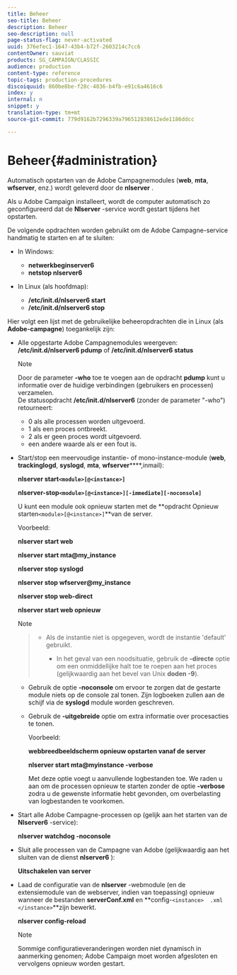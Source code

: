 ```yaml
---
title: Beheer
seo-title: Beheer
description: Beheer
seo-description: null
page-status-flag: never-activated
uuid: 376efec1-1647-43b4-b72f-2603214c7cc6
contentOwner: sauviat
products: SG_CAMPAIGN/CLASSIC
audience: production
content-type: reference
topic-tags: production-procedures
discoiquuid: 860be8be-f28c-4836-b4fb-e91c6a4616c6
index: y
internal: n
snippet: y
translation-type: tm+mt
source-git-commit: 779d9162b7296339a796512838612ede1186ddcc

---
```



# Beheer{#administration}

Automatisch opstarten van de Adobe Campagnemodules (**web**, **mta**, **wfserver**, enz.) wordt geleverd door de **nlserver** .

Als u Adobe Campaign installeert, wordt de computer automatisch zo geconfigureerd dat de **Nlserver** -service wordt gestart tijdens het opstarten.

De volgende opdrachten worden gebruikt om de Adobe Campagne-service handmatig te starten en af te sluiten:

* In Windows:

   * **netwerkbeginserver6**
   * **netstop nlserver6**

* In Linux (als hoofdmap):

   * **/etc/init.d/nlserver6 start**
   * **/etc/init.d/nlserver6 stop**

Hier volgt een lijst met de gebruikelijke beheeropdrachten die in Linux (als **Adobe-campagne**) toegankelijk zijn:

* Alle opgestarte Adobe Campagnemodules weergeven: **/etc/init.d/nlserver6 pdump** of **/etc/init.d/nlserver6 status**

   >[!NOTE]
   >
   >Door de parameter **-who** toe te voegen aan de opdracht **pdump** kunt u informatie over de huidige verbindingen (gebruikers en processen) verzamelen.\
   >De statusopdracht **/etc/init.d/nlserver6** (zonder de parameter &quot;-who&quot;) retourneert:
   >
   >    * 0 als alle processen worden uitgevoerd.
   >    * 1 als een proces ontbreekt.
   >    * 2 als er geen proces wordt uitgevoerd.
   >    * een andere waarde als er een fout is.


* Start/stop een meervoudige instantie- of mono-instance-module (**web**, **trackinglogd**, **syslogd**, **mta**, **wfserver******,inmail):

   **nlserver start`<module>[@<instance>]`**

   **nlserver-stop`<module>[@<instance>][-immediate][-noconsole]`**

   U kunt een module ook opnieuw starten met de **opdracht Opnieuw starten`<module>[@<instance>]`**van de server.

   Voorbeeld:

   **nlserver start web**

   **nlserver start mta@my_instance**

   **nlserver stop syslogd**

   **nlserver stop wfserver@my_instance**

   **nlserver stop web-direct**

   **nlserver start web opnieuw**

   >[!NOTE]

   >* Als de instantie niet is opgegeven, wordt de instantie &#39;default&#39; gebruikt.
   >    
   >    
   >    * In het geval van een noodsituatie, gebruik de **-directe** optie om een onmiddellijke halt toe te roepen aan het proces (gelijkwaardig aan het bevel van Unix **doden -9**).
   * Gebruik de optie **-noconsole** om ervoor te zorgen dat de gestarte module niets op de console zal tonen. Zijn logboeken zullen aan de schijf via de **syslogd** module worden geschreven.
   * Gebruik de **-uitgebreide** optie om extra informatie over procesacties te tonen.


      Voorbeeld:


      **webbreedbeeldscherm opnieuw opstarten vanaf de server**


      **nlserver start mta@myinstance -verbose**


      Met deze optie voegt u aanvullende logbestanden toe. We raden u aan om de processen opnieuw te starten zonder de optie **-verbose** zodra u de gewenste informatie hebt gevonden, om overbelasting van logbestanden te voorkomen.


* Start alle Adobe Campagne-processen op (gelijk aan het starten van de **Nlserver6** -service):

   **nlserver watchdog -noconsole**

* Sluit alle processen van de Campagne van Adobe (gelijkwaardig aan het sluiten van de dienst **nlserver6** ):

   **Uitschakelen van server**

* Laad de configuratie van de **nlserver** -webmodule (en de extensiemodule van de webserver, indien van toepassing) opnieuw wanneer de bestanden **serverConf.xml** en **config-`<instance>  .xml </instance>`**zijn bewerkt.

   **nlserver config-reload**

   >[!NOTE]
   Sommige configuratieveranderingen worden niet dynamisch in aanmerking genomen; Adobe Campaign moet worden afgesloten en vervolgens opnieuw worden gestart.

